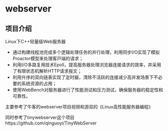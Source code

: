 # webserver
## 项目介绍

Linux下C++轻量级Web服务器

- 通过构建线程池完成多个逻辑处理任务的并⾏处理，利⽤同步I/O实现了模拟Proactor模型来处理客⼾端的请求；
- 利用I/O多路复⽤技术Epoll，提⾼服务器处理浏览器连接请求的效率，并采⽤了有限状态机解析HTTP请求报⽂；
- 利用升序的双向链表实现了定时器，清除不活跃的连接减少⾼并发场景下不必要的系统资源的占⽤；
- 使⽤WebBench对服务器进⾏了性能测试和压⼒测试，确保服务器的稳定性和可靠性。

主要参考了牛客的webserver项目视频和游双的《Linux高性能服务器编程》

同时参考了tinywebserver这个项目https://github.com/qinguoyi/TinyWebServer
